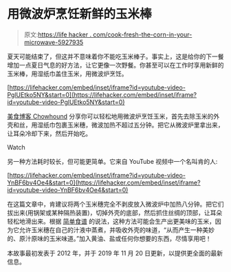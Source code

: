 # 用微波炉烹饪新鲜的玉米棒

> 原文:[https://life hacker . com/cook-fresh-the-corn-in-your-microwave-5927935](https://lifehacker.com/cook-fresh-corn-on-the-cob-in-your-microwave-5927935)

夏天可能结束了，但这并不意味着你不能吃玉米棒子。事实上，这是给你的下一餐增加一点夏日气息的好方法，让它更像一次野餐。你甚至可以在工作时享用新鲜的玉米棒，用湿纸巾盖住玉米，用微波炉烹饪。

 [https://lifehacker.com/embed/inset/iframe?id=youtube-video-PglUEtko5NY&start=0](https://lifehacker.com/embed/inset/iframe?id=youtube-video-PglUEtko5NY&start=0) 

[美食博客 Chowhound](https://www.chowhound.com/videos#!/show/all/120462/corn-on-the-cob-in-your-cubicle) 分享你可以轻松地用微波炉烹饪玉米，首先去除玉米的外壳和丝，用湿纸巾包裹玉米穗，微波加热不超过五分钟。把它从微波炉里拿出来，让耳朵冷却下来，然后开始吃。

Watch

另一种方法耗时较长，但可能更简单。它来自 YouTube 视频中一个名叫肯的人:

 [https://lifehacker.com/embed/inset/iframe?id=youtube-video-YnBF6bv4Oe4&start=0](https://lifehacker.com/embed/inset/iframe?id=youtube-video-YnBF6bv4Oe4&start=0) 

在这篇文章中，肯建议将两个玉米穗完全不剥皮放入微波炉中加热八分钟。把它们拔出来(用锅架或某种隔热装置)，切掉外壳的底部，然后抓住丝绸的顶部，让耳朵轻松地滑出来。根据 [简单食谱](https://www.simplyrecipes.com/recipes/the_easiest_way_to_microwave_corn_on_the_cob/) 的说法，这种方法可能会生产出更美味的玉米，因为它允许玉米穗在自己的汁液中蒸煮，并吸收外壳的味道，“从而产生一种美妙的、原汁原味的玉米味道。”加入黄油、盐或任何你想要的东西，尽情享用吧！

本故事最初发表于 2012 年，并于 2019 年 11 月 20 日更新，以提供更全面的最新信息。